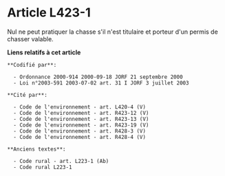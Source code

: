 # Article L423-1

Nul ne peut pratiquer la chasse s'il n'est titulaire et porteur d'un permis de chasser valable.

**Liens relatifs à cet article**

	**Codifié par**:

	  - Ordonnance 2000-914 2000-09-18 JORF 21 septembre 2000
	  - Loi n°2003-591 2003-07-02 art. 31 I JORF 3 juillet 2003

	**Cité par**:

	  - Code de l'environnement - art. L420-4 (V)
	  - Code de l'environnement - art. R423-12 (V)
	  - Code de l'environnement - art. R423-13 (V)
	  - Code de l'environnement - art. R423-19 (V)
	  - Code de l'environnement - art. R428-3 (V)
	  - Code de l'environnement - art. R428-4 (V)

	**Anciens textes**:

	  - Code rural - art. L223-1 (Ab)
	  - Code rural L223-1
